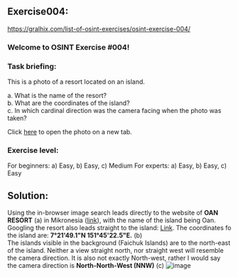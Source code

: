 ## Exercise004:
https://gralhix.com/list-of-osint-exercises/osint-exercise-004/

### Welcome to OSINT Exercise #004!
### Task briefing:

This is a photo of a resort located on an island.

a.  What is the name of the resort?  
b.  What are the coordinates of the island?  
c.  In which cardinal direction was the camera facing when the photo was taken?  

Click [here](https://gralhix.com/wp-content/uploads/2023/08/osint-exercise-004-big-picture.jpg) to open the photo on a new tab.

### Exercise level:

For beginners: a) Easy, b) Easy, c) Medium
For experts: a) Easy, b) Easy, c) Easy


## Solution:

Using the in-browser image search leads directly to the website of **OAN RESORT** (a) in Mikronesia ([link](oanresort.wixsite.com)), with the name of the island being Oan.  
Googling the resort also leads straight to the island: [Link](https://maps.app.goo.gl/f9UhdL7beLLbPfeV9). The coordinates fo the island are: **7°21'49.1"N 151°45'22.5"E.** (b)  
The islands visible in the background (Faichuk Islands) are to the north-east of the island.
Neither a view straight north, nor straight west will resemble the camera direction. It is also not exactly North-west, rather I would say the camera direction is **North-North-West (NNW)** (c)
![image](https://github.com/user-attachments/assets/60ef3b65-e85c-46ad-ae04-8fb3a5d0bd99)

